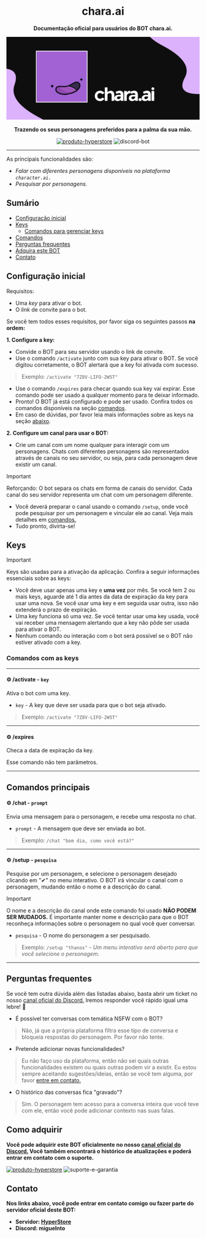 <div align="center">

# chara.ai

**Documentação oficial para usuários do BOT chara.ai.**

![chara.ai](charaai.png)

**Trazendo os seus personagens preferidos para a palma da sua mão.**

[![produto-hyperstore](https://img.shields.io/badge/produto%20hyperstore-%232B2F33.svg?style=for-the-badge&logoColor=white)](https://discord.gg/M7FURN5R88)
![discord-bot](https://img.shields.io/badge/discord%20bot-%235865F2.svg?style=for-the-badge&logo=discord&logoColor=white)

</div>

---

As principais funcionalidades são:

- *Falar com diferentes personagens disponíveis na plataforma `character.ai.`*
- *Pesquisar por personagens.*

## Sumário

- [Configuração inicial](#configuração-inicial)
- [Keys](#keys)
  - [Comandos para gerenciar keys](#comandos-com-as-keys)
- [Comandos](#comandos-principais)
- [Perguntas frequentes](#perguntas-frequentes)
- [Adquira este BOT](#como-adquirir)
- [Contato](#contato)


## Configuração inicial

Requisitos:

- Uma *key* para ativar o bot.
- O *link* de convite para o bot.

Se você tem todos esses requisitos, por favor siga os seguintes passos **na ordem:**

**1. Configure a key:**
  - Convide o BOT para seu servidor usando o link de convite.
  - Use o comando `/activate` junto com sua key para ativar o BOT. Se você digitou corretamente, o BOT alertará que a key foi ativada com sucesso.
  > Exemplo: `/activate "7Z8V-LIFO-2W5T"`
  -  Use o comando `/expires` para checar quando sua key vai expirar. Esse comando pode ser usado a qualquer momento para te deixar informado.
  - Pronto! O BOT já está configurado e pode ser usado. Confira todos os comandos disponíveis na seção [comandos](#comandos-principais).
  - Em caso de dúvidas, por favor leia mais informações sobre as keys na seção [abaixo](#keys).

**2. Configure um canal para usar o BOT:**
  - Crie um canal com um nome qualquer para interagir com um personagens. Chats com diferentes personagens são representados através de canais no seu servidor, ou seja, para cada personagem deve existir um canal.
> [!IMPORTANT]
> Reforçando: O bot separa os chats em forma de canais do servidor. Cada canal do seu servidor representa um chat com um personagem diferente.
  - Você deverá preparar o canal usando o comando `/setup`, onde você pode pesquisar por um personagem e vincular ele ao canal. Veja mais detalhes em [comandos.](#comandos-principais)
  - Tudo pronto, divirta-se!

## Keys

> [!IMPORTANT]
> Keys são usadas para a ativação da aplicação. Confira a seguir informações essenciais sobre as keys:
- Você deve usar apenas uma key e **uma vez** por mês. Se você tem 2 ou mais keys, aguarde até 1 dia antes da data de expiração da key para usar uma nova. Se você usar uma key e em seguida usar outra, isso não extenderá o prazo de expiração.
- Uma key funciona só uma vez. Se você tentar usar uma key usada, você vai receber uma mensagem alertando que a key não pôde ser usada para ativar o BOT.
- Nenhum comando ou interação com o bot será possível se o BOT não estiver ativado com a key.

### Comandos com as keys

---

#### ⚙️ /activate - `key` 
Ativa o bot com uma key.

- `key` - A key que deve ser usada para que o bot seja ativado.

> Exemplo: `/activate "7Z8V-LIFO-2W5T"`

---

#### ⚙️ /expires 
Checa a data de expiração da key.

Esse comando não tem parâmetros.

---

## Comandos principais

#### ⚙️ /chat - `prompt`
Envia uma mensagem para o personagem, e recebe uma resposta no chat.

- `prompt` - A mensagem que deve ser enviada ao bot.

> Exemplo: `/chat "bom dia, como você está?"`

---

#### ⚙️ /setup - `pesquisa`
Pesquise por um personagem, e selecione o personagem desejado clicando em "✔" no menu interativo. O BOT irá vincular o canal com o personagem, mudando então o nome e a descrição do canal.

> [!IMPORTANT]
> O nome e a descrição do canal onde este comando foi usado **NÃO PODEM SER MUDADOS.** É importante manter nome e descrição para que o BOT reconheça informações sobre o personagem no qual você quer conversar.

- `pesquisa` - O nome do personagem a ser pesquisado.

> Exemplo: `/setup "thanos"` - *Um menu interativo será aberto para que você selecione o personagem.*

---

## Perguntas frequentes

Se você tem outra dúvida além das listadas abaixo, basta abrir um ticket no nosso [canal oficial do Discord.](https://discord.gg/M7FURN5R88) Iremos responder você rápido igual uma lebre! 🐇

- É possível ter conversas com temática NSFW com o BOT?
> Não, já que a própria plataforma filtra esse tipo de conversa e bloqueia respostas do personagem. Por favor não tente.

- Pretende adicionar novas funcionalidades?
> Eu não faço uso da plataforma, então não sei quais outras funcionalidades existem ou quais outras podem vir a existir. Eu estou sempre aceitando sugestões/ideias, então se você tem alguma, por favor [entre em contato.](#contato)

- O histórico das conversas fica "gravado"?
> Sim. O personagem tem acesso para a conversa inteira que você teve com ele, então você pode adicionar contexto nas suas falas.


## Como adquirir

**Você pode adquirir este BOT oficialmente no nosso [canal oficial do Discord.](https://discord.gg/M7FURN5R88) Você também encontrará o histórico de atualizações e poderá entrar em contato com o suporte.**

[![produto-hyperstore](https://img.shields.io/badge/adquirir%20produto-%232B2F33.svg?style=for-the-badge&logo=discord&logoColor=white)](https://discord.gg/M7FURN5R88)
![suporte-e-garantia](https://img.shields.io/badge/%E2%9C%94%20garantia%20e%20%20suporte-%23107C10.svg?style=for-the-badge&logoColor=white)

## Contato

**Nos links abaixo, você pode entrar em contato comigo ou fazer parte do servidor oficial deste BOT:**

- **Servidor: [HyperStore](https://discord.gg/M7FURN5R88)**
- **Discord: miguelnto**

